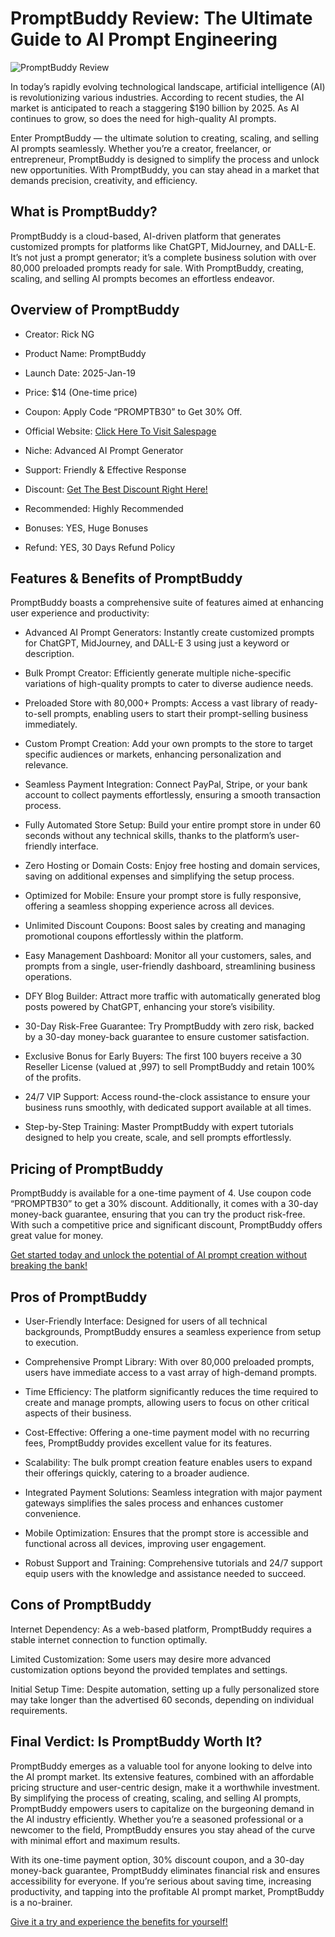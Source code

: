 # PromptBuddy Review: The Ultimate Guide to AI Prompt Engineering
![PromptBuddy Review](https://github.com/user-attachments/assets/e2104186-cb50-42d6-90df-c317f6317556)

In today’s rapidly evolving technological landscape, artificial intelligence (AI) is revolutionizing various industries. According to recent studies, the AI market is anticipated to reach a staggering $190 billion by 2025. As AI continues to grow, so does the need for high-quality AI prompts.

Enter PromptBuddy — the ultimate solution to creating, scaling, and selling AI prompts seamlessly. Whether you’re a creator, freelancer, or entrepreneur, PromptBuddy is designed to simplify the process and unlock new opportunities. With PromptBuddy, you can stay ahead in a market that demands precision, creativity, and efficiency.

## What is PromptBuddy?
PromptBuddy is a cloud-based, AI-driven platform that generates customized prompts for platforms like ChatGPT, MidJourney, and DALL-E. It’s not just a prompt generator; it’s a complete business solution with over 80,000 preloaded prompts ready for sale. With PromptBuddy, creating, scaling, and selling AI prompts becomes an effortless endeavor.

## Overview of PromptBuddy

* Creator: Rick NG

* Product Name: PromptBuddy

* Launch Date: 2025-Jan-19

* Price: $14 (One-time price)

* Coupon: Apply Code “PROMPTB30” to Get 30% Off.

* Official Website: [Click Here To Visit Salespage](https://cutt.ly/he8YGK10)

* Niche: Advanced AI Prompt Generator

* Support: Friendly & Effective Response

* Discount: [Get The Best Discount Right Here!](https://cutt.ly/he8YGK10)

* Recommended: Highly Recommended

* Bonuses: YES, Huge Bonuses

* Refund: YES, 30 Days Refund Policy

## Features & Benefits of PromptBuddy
PromptBuddy boasts a comprehensive suite of features aimed at enhancing user experience and productivity:

* Advanced AI Prompt Generators: Instantly create customized prompts for ChatGPT, MidJourney, and DALL-E 3 using just a keyword or description.

* Bulk Prompt Creator: Efficiently generate multiple niche-specific variations of high-quality prompts to cater to diverse audience needs.

* Preloaded Store with 80,000+ Prompts: Access a vast library of ready-to-sell prompts, enabling users to start their prompt-selling business immediately.

* Custom Prompt Creation: Add your own prompts to the store to target specific audiences or markets, enhancing personalization and relevance.

* Seamless Payment Integration: Connect PayPal, Stripe, or your bank account to collect payments effortlessly, ensuring a smooth transaction process.

* Fully Automated Store Setup: Build your entire prompt store in under 60 seconds without any technical skills, thanks to the platform’s user-friendly interface.

* Zero Hosting or Domain Costs: Enjoy free hosting and domain services, saving on additional expenses and simplifying the setup process.

* Optimized for Mobile: Ensure your prompt store is fully responsive, offering a seamless shopping experience across all devices.

* Unlimited Discount Coupons: Boost sales by creating and managing promotional coupons effortlessly within the platform.

* Easy Management Dashboard: Monitor all your customers, sales, and prompts from a single, user-friendly dashboard, streamlining business operations.

* DFY Blog Builder: Attract more traffic with automatically generated blog posts powered by ChatGPT, enhancing your store’s visibility.

* 30-Day Risk-Free Guarantee: Try PromptBuddy with zero risk, backed by a 30-day money-back guarantee to ensure customer satisfaction.

* Exclusive Bonus for Early Buyers: The first 100 buyers receive a 30 Reseller License (valued at ,997) to sell PromptBuddy and retain 100% of the profits.

* 24/7 VIP Support: Access round-the-clock assistance to ensure your business runs smoothly, with dedicated support available at all times.

* Step-by-Step Training: Master PromptBuddy with expert tutorials designed to help you create, scale, and sell prompts effortlessly.

## Pricing of PromptBuddy
PromptBuddy is available for a one-time payment of 4. Use coupon code “PROMPTB30” to get a 30% discount. Additionally, it comes with a 30-day money-back guarantee, ensuring that you can try the product risk-free. With such a competitive price and significant discount, PromptBuddy offers great value for money.

[Get started today and unlock the potential of AI prompt creation without breaking the bank!](https://cutt.ly/he8YGK10)

## Pros of PromptBuddy
* User-Friendly Interface: Designed for users of all technical backgrounds, PromptBuddy ensures a seamless experience from setup to execution.

* Comprehensive Prompt Library: With over 80,000 preloaded prompts, users have immediate access to a vast array of high-demand prompts.

* Time Efficiency: The platform significantly reduces the time required to create and manage prompts, allowing users to focus on other critical aspects of their business.

* Cost-Effective: Offering a one-time payment model with no recurring fees, PromptBuddy provides excellent value for its features.

* Scalability: The bulk prompt creation feature enables users to expand their offerings quickly, catering to a broader audience.

* Integrated Payment Solutions: Seamless integration with major payment gateways simplifies the sales process and enhances customer convenience.

* Mobile Optimization: Ensures that the prompt store is accessible and functional across all devices, improving user engagement.

* Robust Support and Training: Comprehensive tutorials and 24/7 support equip users with the knowledge and assistance needed to succeed.

## Cons of PromptBuddy

Internet Dependency: As a web-based platform, PromptBuddy requires a stable internet connection to function optimally.

Limited Customization: Some users may desire more advanced customization options beyond the provided templates and settings.

Initial Setup Time: Despite automation, setting up a fully personalized store may take longer than the advertised 60 seconds, depending on individual requirements.

## Final Verdict: Is PromptBuddy Worth It?

PromptBuddy emerges as a valuable tool for anyone looking to delve into the AI prompt market. Its extensive features, combined with an affordable pricing structure and user-centric design, make it a worthwhile investment. By simplifying the process of creating, scaling, and selling AI prompts, PromptBuddy empowers users to capitalize on the burgeoning demand in the AI industry efficiently. Whether you’re a seasoned professional or a newcomer to the field, PromptBuddy ensures you stay ahead of the curve with minimal effort and maximum results.

With its one-time payment option, 30% discount coupon, and a 30-day money-back guarantee, PromptBuddy eliminates financial risk and ensures accessibility for everyone. If you’re serious about saving time, increasing productivity, and tapping into the profitable AI prompt market, PromptBuddy is a no-brainer.

[Give it a try and experience the benefits for yourself!](https://cutt.ly/he8YGK10)

